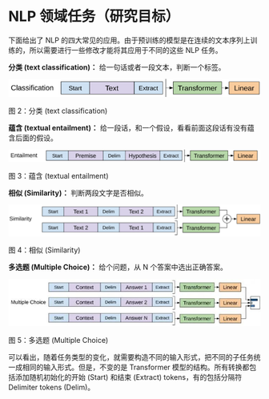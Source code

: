 # NLP 领域任务（研究目标）

下面给出了 NLP 的四大常见的应用。由于预训练的模型是在连续的文本序列上训练的，所以需要进行一些修改才能将其应用于不同的这些 NLP 任务。

<strong>分类 (text classification)：</strong> 给一句话或者一段文本，判断一个标签。

![](static/PxE3b05ApofzZ1x8u49cirdUnye.png)

图 2：分类 (text classification)

<strong>蕴含 (textual entailment)：</strong> 给一段话，和一个假设，看看前面这段话有没有蕴含后面的假设。

![](static/OuhabfzABoqxQxxS1n1cPLTinKb.png)

图 3：蕴含 (textual entailment)

<strong>相似 (Similarity)：</strong> 判断两段文字是否相似。

![](static/ByeFbxTfToxFlgxh6xmcIKeRnzd.png)

图 4：相似 (Similarity)

<strong>多选题 (Multiple Choice)：</strong> 给个问题，从 N 个答案中选出正确答案。

![](static/ZYgybsj5dol1Ifx96Koc6SRpnmc.jpeg)

图 5：多选题 (Multiple Choice)

可以看出，随着任务类型的变化，就需要构造不同的输入形式，把不同的子任务统一成相同的输入形式。但是，不变的是 Transformer 模型的结构。所有转换都包括添加随机初始化的开始 (Start) 和结束 (Extract) tokens，有的包括分隔符 Delimiter tokens (Delim)。

